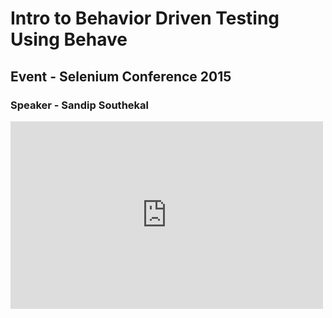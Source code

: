 # Intro to Behavior Driven Testing Using Behave
## Event - Selenium Conference 2015
### Speaker - Sandip Southekal

<iframe width="500" height="300" src="https://youtu.be/-4S6soJAJ7w?t=1666" frameborder="0" allow="accelerometer; autoplay; encrypted-media; gyroscope; picture-in-picture" allowfullscreen></iframe>